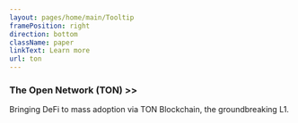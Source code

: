 ```yaml
---
layout: pages/home/main/Tooltip
framePosition: right
direction: bottom
className: paper
linkText: Learn more
url: ton
---
```


### The Open Network (TON) >>

Bringing DeFi to mass adoption via TON Blockchain, the groundbreaking L1.
